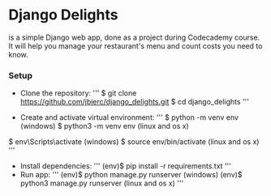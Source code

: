 # Django Delights

is a simple Django web app, done as a project during Codecademy course.
It will help you manage your restaurant's menu and count costs you need to know.

### Setup

* Clone the repository:
'''
$ git clone https://github.com/jbierc/django_delights.git
$ cd django_delights
'''

* Create and activate virtual environment:
'''
$ python -m venv env (windows)
$ python3 -m venv env (linux and os x)

$ env\Scripts\activate (windows)
$ source env/bin/activate (linux and os x)
'''
* Install dependencies:
'''
(env)$ pip install -r requirements.txt
'''
* Run app:
'''
(env)$ python manage.py runserver (windows)
(env)$ python3 manage.py runserver (linux and os x)
'''